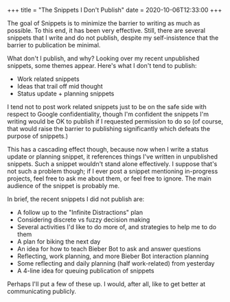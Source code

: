+++
title = "The Snippets I Don't Publish"
date = 2020-10-06T12:33:00
+++

The goal of Snippets is to minimize the barrier to writing as much as possible. To this end, it has been very effective. Still, there are several snippets that I write and do not publish, despite my self-insistence that the barrier to publication be minimal.

What don't I publish, and why? Looking over my recent unpublished snippets, some themes appear. Here's what I don't tend to publish:

- Work related snippets
- Ideas that trail off mid thought
- Status update + planning snippets

I tend not to post work related snippets just to be on the safe side with respect to Google confidentiality, though I'm confident the snippets I'm writing would be OK to publish if I requested permission to do so (of course, that would raise the barrier to publishing significantly which defeats the purpose of snippets.)

This has a cascading effect though, because now when I write a status update or planning snippet, it references things I've written in unpublished snippets. Such a snippet wouldn't stand alone effectively. I suppose that's not such a problem though; if I ever post a snippet mentioning in-progress projects, feel free to ask me about them, or feel free to ignore. The main audience of the snippet is probably me.

In brief, the recent snippets I did not publish are:
- A follow up to the "Infinite Distractions" plan
- Considering discrete vs fuzzy decision making 
- Several activities I'd like to do more of, and strategies to help me to do them
- A plan for biking the next day
- An idea for how to teach Bieber Bot to ask and answer questions
- Reflecting, work planning, and more Bieber Bot interaction planning
- Some reflecting and daily planning (half work-related) from yesterday
- A 4-line idea for queuing publication of snippets

Perhaps I'll put a few of these up. I would, after all, like to get better at communicating publicly.
